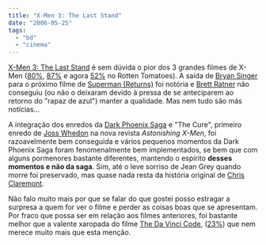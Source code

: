 ```yaml
---
title: "X-Men 3: The Last Stand"
date: "2006-05-25"
tags: 
  - "bd"
  - "cinema"
---
```


[X-Men 3: The Last Stand](http://www.imdb.com/title/tt0376994/) é sem dúvida o pior dos 3 grandes filmes de X-Men ([80%](http://www.rottentomatoes.com/m/xmen/), [87%](http://www.rottentomatoes.com/m/x2_xmen_united/) e agora [52%](http://www.rottentomatoes.com/m/x_men_3_the_last_stand/) no Rotten Tomatoes). A saída de [Bryan Singer](http://www.imdb.com/name/nm0001741/) para o próximo filme de [Superman (Returns)](http://www.imdb.com/title/tt0348150/) foi notória e [Brett Ratner](http://www.imdb.com/name/nm0711840/) não conseguiu (ou não o deixaram devido à pressa de se anteciparem ao retorno do "rapaz de azul") manter a qualidade. Mas nem tudo são más notícias...

A integração dos enredos da [Dark Phoenix Saga](http://en.wikipedia.org/wiki/Dark_Phoenix_Saga) e "The Cure", primeiro enredo de [Joss Whedon](http://www.imdb.com/name/nm0923736/) na nova revista _Astonishing X-Men_, foi razoavelmente bem conseguida e vários pequenos momentos da Dark Phoenix Saga foram fenomenalmente bem implementados, se bem que com alguns pormenores bastante diferentes, mantendo o espírito **desses momentos e não da saga**. Sim, até o leve sorriso de Jean Grey quando morre foi preservado, mas quase nada resta da história original de [Chris Claremont](http://www.imdb.com/name/nm1079208/).

Não falo muito mais por que se falar do que gostei posso estragar a surpresa a quem for ver o filme e perder as coisas boas que se apresentam. Por fraco que possa ser em relação aos filmes anteriores, foi bastante melhor que a valente xaropada do filme [The Da Vinci Code](http://www.imdb.com/title/tt0382625/), ([23%](http://www.rottentomatoes.com/m/da_vinci_code/)) que nem merece muito mais que esta menção.
